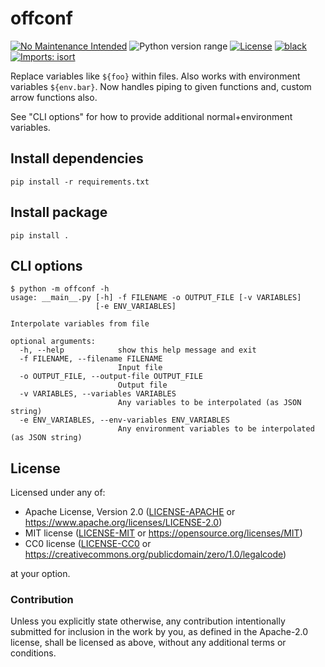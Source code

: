 offconf
=======
[![No Maintenance Intended](http://unmaintained.tech/badge.svg)](http://unmaintained.tech)
![Python version range](https://img.shields.io/badge/python-2.7%20|%203.4%20|%203.5%20|%203.6%20|%203.7%20|%203.8%20|%203.9%20|%203.10%20|%203.11.0-blue.svg)
[![License](https://img.shields.io/badge/license-Apache--2.0%20OR%20MIT%20OR%20CC0-blue.svg)](https://opensource.org/licenses/Apache-2.0)
[![black](https://img.shields.io/badge/code%20style-black-000000.svg)](https://github.com/psf/black)
[![Imports: isort](https://img.shields.io/badge/%20imports-isort-%231674b1?style=flat&labelColor=ef8336)](https://pycqa.github.io/isort)

Replace variables like `${foo}` within files. Also works with environment variables `${env.bar}`.
Now handles piping to given functions and, custom arrow functions also.

See "CLI options" for how to provide additional normal+environment variables.

## Install dependencies

    pip install -r requirements.txt

## Install package

    pip install .

## CLI options

    $ python -m offconf -h
    usage: __main__.py [-h] -f FILENAME -o OUTPUT_FILE [-v VARIABLES]
                       [-e ENV_VARIABLES]

    Interpolate variables from file

    optional arguments:
      -h, --help            show this help message and exit
      -f FILENAME, --filename FILENAME
                            Input file
      -o OUTPUT_FILE, --output-file OUTPUT_FILE
                            Output file
      -v VARIABLES, --variables VARIABLES
                            Any variables to be interpolated (as JSON string)
      -e ENV_VARIABLES, --env-variables ENV_VARIABLES
                            Any environment variables to be interpolated (as JSON string)

## License

Licensed under any of:

- Apache License, Version 2.0 ([LICENSE-APACHE](LICENSE-APACHE) or <https://www.apache.org/licenses/LICENSE-2.0>)
- MIT license ([LICENSE-MIT](LICENSE-MIT) or <https://opensource.org/licenses/MIT>)
- CC0 license ([LICENSE-CC0](LICENSE-CC0) or <https://creativecommons.org/publicdomain/zero/1.0/legalcode>)

at your option.

### Contribution

Unless you explicitly state otherwise, any contribution intentionally submitted
for inclusion in the work by you, as defined in the Apache-2.0 license, shall be
licensed as above, without any additional terms or conditions.
